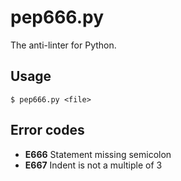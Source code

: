 # pep666.py

The anti-linter for Python.

## Usage

    $ pep666.py <file>

## Error codes

* **E666** Statement missing semicolon
* **E667** Indent is not a multiple of 3
